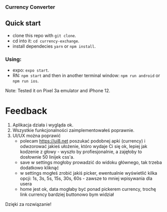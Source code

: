 ### Currency Converter

## Quick start
* clone this repo with `git clone`.
*  cd into it: `cd currency-exchange`.
*   install dependecies `yarn` or `npm install`.

### Using:
* expo: `expo start`.
* RN: `npm start` and then in another terminal window: `npm run android` or `npm run ios`.

Note: Tested it on Pixel 3a emulator and iPhone 12.



# Feedback
1. Aplikacja działa i wygląda ok.
1. Wszystkie funkcjonalności zaimplementowałeś poprawnie. 
1. UI/UX można poprawić 
    * polecam https://ui8.net poszukać podobnej apki (currency) i odwzorować jakieś ułożenie, któro wydaje Ci się ok, lepiej jak kodzenie z głowy - wyszło by profiesjonalnie, a zajęłoby to dosłownie 50 linijek css'a.
    * save w settings mogłoby prowadzić do widoku głównego, tak trzeba dodatkowo kliknąć
    * w settings mogłeś zrobić jakiś picker, ewentualnie wyświetlić kilka opcji: 1s, 3s, 5s, 15s, 30s, 60s - zawsze to mniej wpisywania dla usera
    * home jest ok, data mogłaby być ponad pickerem currency, trochę link currency bardziej buttonowo bym widział

Dzięki za rozwiązanie!
